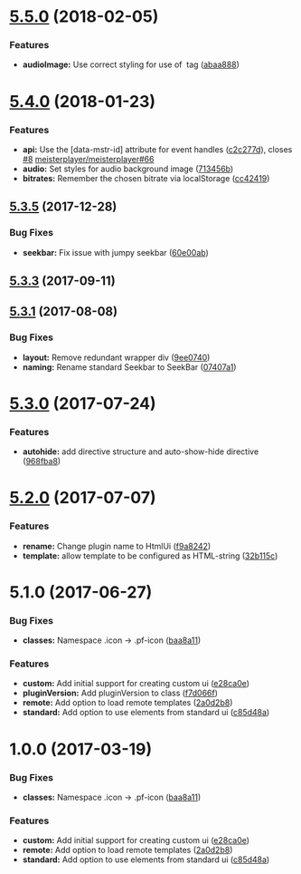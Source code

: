 <a name="5.5.0"></a>
# [5.5.0](https://github.com/meisterplayer/ui-htmlui/compare/v5.4.0...v5.5.0) (2018-02-05)


### Features

* **audioImage:** Use correct styling for use of <img> tag ([abaa888](https://github.com/meisterplayer/ui-htmlui/commit/abaa888))



<a name="5.4.0"></a>
# [5.4.0](https://github.com/meisterplayer/ui-htmlui/compare/v5.3.5...v5.4.0) (2018-01-23)


### Features

* **api:** Use the [data-mstr-id] attribute for event handles ([c2c277d](https://github.com/meisterplayer/ui-htmlui/commit/c2c277d)), closes [#8](https://github.com/meisterplayer/ui-htmlui/issues/8) [meisterplayer/meisterplayer#66](https://github.com/meisterplayer/meisterplayer/issues/66)
* **audio:** Set styles for audio background image ([713456b](https://github.com/meisterplayer/ui-htmlui/commit/713456b))
* **bitrates:** Remember the chosen bitrate via localStorage ([cc42419](https://github.com/meisterplayer/ui-htmlui/commit/cc42419))



<a name="5.3.5"></a>
## [5.3.5](https://github.com/meisterplayer/ui-htmlui/compare/v5.3.4...v5.3.5) (2017-12-28)


### Bug Fixes

* **seekbar:** Fix issue with jumpy seekbar ([60e00ab](https://github.com/meisterplayer/ui-htmlui/commit/60e00ab))



<a name="5.3.3"></a>
## [5.3.3](https://github.com/meisterplayer/ui-htmlui/compare/v5.3.2...v5.3.3) (2017-09-11)



<a name="5.3.1"></a>
## [5.3.1](https://github.com/meisterplayer/ui-htmlui/compare/v5.3.0...v5.3.1) (2017-08-08)


### Bug Fixes

* **layout:** Remove redundant wrapper div ([9ee0740](https://github.com/meisterplayer/ui-htmlui/commit/9ee0740))
* **naming:** Rename standard Seekbar to SeekBar ([07407a1](https://github.com/meisterplayer/ui-htmlui/commit/07407a1))



<a name="5.3.0"></a>
# [5.3.0](https://github.com/meisterplayer/ui-htmlui/compare/v5.2.0...v5.3.0) (2017-07-24)


### Features

* **autohide:** add directive structure and auto-show-hide directive ([968fba8](https://github.com/meisterplayer/ui-htmlui/commit/968fba8))



<a name="5.2.0"></a>
# [5.2.0](https://github.com/meisterplayer/ui-htmlui/compare/v5.1.0...v5.2.0) (2017-07-07)


### Features

* **rename:** Change plugin name to HtmlUi ([f9a8242](https://github.com/meisterplayer/ui-htmlui/commit/f9a8242))
* **template:** allow template to be configured as HTML-string ([32b115c](https://github.com/meisterplayer/ui-htmlui/commit/32b115c))



<a name="5.1.0"></a>
# 5.1.0 (2017-06-27)


### Bug Fixes

* **classes:** Namespace .icon -> .pf-icon ([baa8a11](https://github.com/meisterplayer/ui-customui/commit/baa8a11))


### Features

* **custom:** Add initial support for creating custom ui ([e28ca0e](https://github.com/meisterplayer/ui-customui/commit/e28ca0e))
* **pluginVersion:** Add pluginVersion to class ([f7d066f](https://github.com/meisterplayer/ui-customui/commit/f7d066f))
* **remote:** Add option to load remote templates ([2a0d2b8](https://github.com/meisterplayer/ui-customui/commit/2a0d2b8))
* **standard:** Add option to use elements from standard ui ([c85d48a](https://github.com/meisterplayer/ui-customui/commit/c85d48a))



<a name="1.0.0"></a>
# 1.0.0 (2017-03-19)


### Bug Fixes

* **classes:** Namespace .icon -> .pf-icon ([baa8a11](https://git.triple-it.nl/meister-player/plugin.ui.custom/commits/baa8a11))


### Features

* **custom:** Add initial support for creating custom ui ([e28ca0e](https://git.triple-it.nl/meister-player/plugin.ui.custom/commits/e28ca0e))
* **remote:** Add option to load remote templates ([2a0d2b8](https://git.triple-it.nl/meister-player/plugin.ui.custom/commits/2a0d2b8))
* **standard:** Add option to use elements from standard ui ([c85d48a](https://git.triple-it.nl/meister-player/plugin.ui.custom/commits/c85d48a))



